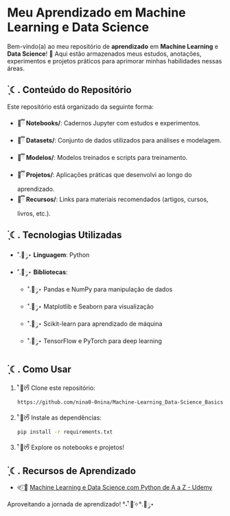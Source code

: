 # Meu Aprendizado em Machine Learning e Data Science&#x20;

Bem-vindo(a) ao meu repositório de **aprendizado** em **Machine Learning** e **Data Science**! 🚀 Aqui estão armazenados meus estudos, anotações, experimentos e projetos práticos para aprimorar minhas habilidades nessas áreas.

## ࣪ ִֶָ☾. Conteúdo do Repositório

Este repositório está organizado da seguinte forma:

- 🧸ྀི **Notebooks/**: Cadernos Jupyter com estudos e experimentos.
- 🧸ྀི **Datasets/**: Conjunto de dados utilizados para análises e modelagem.
- 🧸ྀི **Modelos/**: Modelos treinados e scripts para treinamento.
- 🧸ྀི **Projetos/**: Aplicações práticas que desenvolvi ao longo do aprendizado.
- 🧸ྀི **Recursos/**: Links para materiais recomendados (artigos, cursos, livros, etc.).

## ࣪ ִֶָ☾. Tecnologias Utilizadas

- ˚.🎀༘⋆ **Linguagem**: Python
- ˚.🎀༘⋆ **Bibliotecas**:
  - ˚.🎀༘⋆ Pandas e NumPy para manipulação de dados
  - ˚.🎀༘⋆ Matplotlib e Seaborn para visualização
  - ˚.🎀༘⋆ Scikit-learn para aprendizado de máquina
  - ˚.🎀༘⋆ TensorFlow e PyTorch para deep learning

## ࣪ ִֶָ☾. Como Usar

1. 𓍢ִ໋🌷͙֒ᰔᩚ Clone este repositório:
   ```bash
   https://github.com/nina0-0nina/Machine-Learning_Data-Science_Basics.git
   ```
2. 𓍢ִ໋🌷͙֒ᰔᩚ Instale as dependências:
   ```bash
   pip install -r requirements.txt
   ```
3. 𓍢ִ໋🌷͙֒ᰔᩚ Explore os notebooks e projetos!

## ࣪ ִֶָ☾. Recursos de Aprendizado

- ୧⍤⃝💐 [Machine Learning e Data Science com Python de A a Z - Udemy](https://www.udemy.com/course/machine-learning-e-data-science-com-python-y/)

Aproveitando a jornada de aprendizado! °˖𓍢ִ໋🌷͙֒✧°.🎀༘⋆
